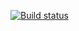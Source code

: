 [![Build status](https://ci.appveyor.com/api/projects/status/vv6mdv9c5fck4f1o?svg=true)](https://ci.appveyor.com/project/Ivan6274/patterns)
